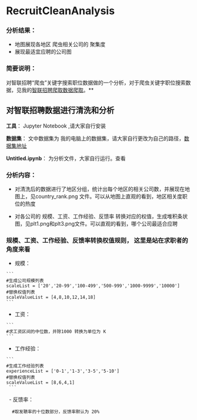 # RecruitCleanAnalysis

### 分析结果：
 - 地图展现各地区 爬虫相关公司的 聚集度
 - 展现最适宜应聘的公司图

### 简要说明：
 对智联招聘“爬虫”关键字搜索职位数据做的一个分析，对于爬虫关键字职位搜索数据，见我的[智联招聘爬取数据爬取](https://github.com/BuleAnt/RecruitScrapy)。**

## 对智联招聘数据进行清洗和分析

**工具**：  Jupyter Notebook ,请大家自行安装


**数据集**： 文中数据集为 我的电脑上的数据集，请大家自行更改为自己的路径，[数据集地址](https://github.com/BuleAnt/RecruitScrapy/blob/master/RecruitScrapy/data/getRecruitList.csv)


**Untitled.ipynb**： 为分析文件，大家自行运行。查看

### 分析内容：
  
  - 对清洗后的数据进行了地区分组，统计出每个地区的相关公司数，并展现在地图上，见country_rank.png 文件。可以从地图上直观的看到，地区相关度职位的热度

  - 对各公司的 规模、工资、工作经验、反馈率 转换对应的权值，生成堆积条状图，见plt1.png和plt3.png文件。可以直观的看到，哪个公司最适合应聘
  
### 规模、工资、工作经验、反馈率转换权值规则， 这里是站在求职者的角度来看
   - 规模：
   
    ```
    #生成公司规模列表
    scaleList = ['20','20-99','100-499','500-999','1000-9999','10000']
    #替换权值列表
    scaleValueList = [4,8,10,12,14,18]
    ```
   
   
   - 工资：
   
    ```
    #求工资区间的中位数，并除1000 转换为单位为 K
    ```
   
   
   - 工作经验： 
   
    ```
    #生成工作经验列表
    experienceList = ['0-1','1-3','3-5','5-10']
    #替换权值列表
    scaleValueList = [8,6,4,1]
     ```
    
   - 反馈率： 
   
     ```
     #取发聩率的十位数部分，反馈率默认为 20%
     ```
    
